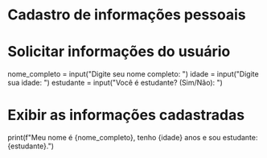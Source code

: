 # Cadastro de informações pessoais

# Solicitar informações do usuário
nome_completo = input("Digite seu nome completo: ")
idade = input("Digite sua idade: ")
estudante = input("Você é estudante? (Sim/Não): ")

# Exibir as informações cadastradas
print(f"Meu nome é {nome_completo}, tenho {idade} anos e sou estudante: {estudante}.")